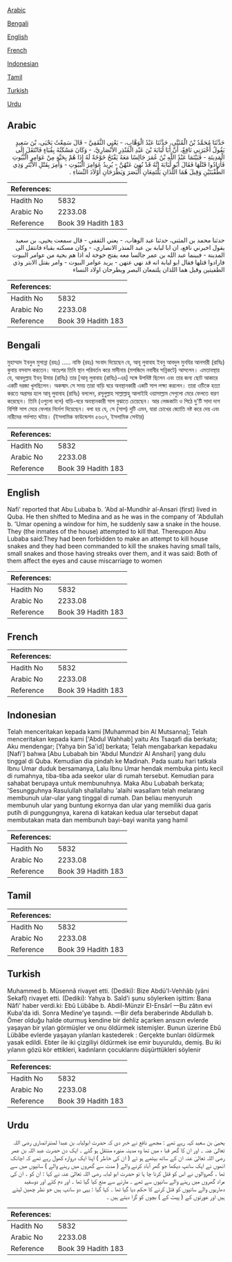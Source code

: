 [Arabic](#arabic)

[Bengali](#bengali)

[English](#english)

[French](#french)

[Indonesian](#indonesian)

[Tamil](#tamil)

[Turkish](#turkish)

[Urdu](#urdu)

## Arabic


<div dir="rtl" lang="ar" style={{fontSize:'larger',backgroundColor:'#f8f9fa',padding:20}}>
حَدَّثَنَا مُحَمَّدُ بْنُ الْمُثَنَّى، حَدَّثَنَا عَبْدُ الْوَهَّابِ، - يَعْنِي الثَّقَفِيَّ - قَالَ سَمِعْتُ يَحْيَى، بْنَ سَعِيدٍ يَقُولُ أَخْبَرَنِي نَافِعٌ، أَنَّ أَبَا لُبَابَةَ بْنَ عَبْدِ الْمُنْذِرِ الأَنْصَارِيَّ، - وَكَانَ مَسْكَنُهُ بِقُبَاءٍ فَانْتَقَلَ إِلَى الْمَدِينَةِ - فَبَيْنَمَا عَبْدُ اللَّهِ بْنُ عُمَرَ جَالِسًا مَعَهُ يَفْتَحُ خَوْخَةً لَهُ إِذَا هُمْ بِحَيَّةٍ مِنْ عَوَامِرِ الْبُيُوتِ فَأَرَادُوا قَتْلَهَا فَقَالَ أَبُو لُبَابَةَ إِنَّهُ قَدْ نُهِيَ عَنْهُنَّ - يُرِيدُ عَوَامِرَ الْبُيُوتِ - وَأُمِرَ بِقَتْلِ الأَبْتَرِ وَذِي الطُّفْيَتَيْنِ وَقِيلَ هُمَا اللَّذَانِ يَلْتَمِعَانِ الْبَصَرَ وَيَطْرَحَانِ أَوْلاَدَ النِّسَاءِ ‏.‏
</div>
<div style={{backgroundColor:'#f8f9fa',padding:20, marginBottom: 10}}><table> <thead> <tr> <th>References:</th> <th></th> </tr> </thead> <tbody><tr><td>Hadith No</td><td>5832</td></tr><tr><td>Arabic No</td><td>2233.08</td></tr><tr><td>Reference</td><td>Book 39 Hadith 183</td></tr></tbody></table></div>


<div dir="rtl" lang="ar" style={{fontSize:'larger',backgroundColor:'#f8f9fa',padding:20}}>
حدثنا محمد بن المثنى، حدثنا عبد الوهاب، - يعني الثقفي - قال سمعت يحيى، بن سعيد يقول اخبرني نافع، ان ابا لبابة بن عبد المنذر الانصاري، - وكان مسكنه بقباء فانتقل الى المدينة - فبينما عبد الله بن عمر جالسا معه يفتح خوخة له اذا هم بحية من عوامر البيوت فارادوا قتلها فقال ابو لبابة انه قد نهي عنهن - يريد عوامر البيوت - وامر بقتل الابتر وذي الطفيتين وقيل هما اللذان يلتمعان البصر ويطرحان اولاد النساء
</div>
<div style={{backgroundColor:'#f8f9fa',padding:20, marginBottom: 10}}><table> <thead> <tr> <th>References:</th> <th></th> </tr> </thead> <tbody><tr><td>Hadith No</td><td>5832</td></tr><tr><td>Arabic No</td><td>2233.08</td></tr><tr><td>Reference</td><td>Book 39 Hadith 183</td></tr></tbody></table></div>

## Bengali


<div dir="ltr" lang="bn" style={{fontSize:'larger',backgroundColor:'#f8f9fa',padding:20}}>
মুহাম্মাদ ইবনুল মুসান্না (রহঃ) ..... নাফি (রহঃ) সংবাদ দিয়েছেন যে, আবূ লুবাবাহ ইবনু আবদুল মুনযির আনসারী (রাযিঃ) কুবায় বসবাস করতেন। অতঃপর তিনি স্থান পরিবর্তন করে মাদীনায় (মসজিদে নবাবীর সন্নিকটে) আসলেন। এমতাবস্থায় যে, আবদুল্লাহ ইবনু উমার (রাযিঃ) তার [আবূ লুবাবাহ (রাযিঃ)-এর] সঙ্গে উপবিষ্ট ছিলেন এবং তার জন্য ছোট আকারে একটি দরজা খুলছিলেন। অকস্মাৎ সে সময় তারা বাড়ি ঘরে অবস্থানকারী একটি সাপ লক্ষ্য করলেন। তারা ওটিকে হত্যা করতে অগ্রসর হলে আবূ লুবাবাহ (রাযিঃ) বললেন, রসূলুল্লাহ সাল্লাল্লাহু আলাইহি ওয়াসাল্লাম সেগুলো মেরে ফেলতে বারণ করেছেন। তিনি (ওগুলো বলে) বাড়ি-ঘরে অবস্থানকারী সাপ বুঝাতে চেয়েছেন। আর লেজকাটা ও পিঠে দু'টি সাদা দাগ বিশিষ্ট সাপ মেরে ফেলার নির্দেশ দিয়েছেন। বলা হয় যে, সে (সাপ) দুটি এমন, যারা চোখের জ্যোতি নষ্ট করে দেয় এবং নারীদের গর্ভপাত ঘটায়। (ইসলামিক ফাউন্ডেশন ৫৬৩৭, ইসলামিক সেন্টার)
</div>
<div style={{backgroundColor:'#f8f9fa',padding:20, marginBottom: 10}}><table> <thead> <tr> <th>References:</th> <th></th> </tr> </thead> <tbody><tr><td>Hadith No</td><td>5832</td></tr><tr><td>Arabic No</td><td>2233.08</td></tr><tr><td>Reference</td><td>Book 39 Hadith 183</td></tr></tbody></table></div>

## English


<div dir="ltr" lang="en" style={{fontSize:'larger',backgroundColor:'#f8f9fa',padding:20}}>
Nafi' reported that Abu Lubaba b. 'Abd al-Mundhir al-Ansari (first) lived in Quba. He then shifted to Medina and as he was in the company of 'Abdullah b. 'Umar opening a window for him, he suddenly saw a snake in the house. They (the inmates of the house) attempted to kill that. Thereupon Abu Lubaba said:They had been forbidden to make an attempt to kill house snakes and they had been commanded to kill the snakes having small tails, small snakes and those having streaks over them, and it was said: Both of them affect the eyes and cause miscarriage to women
</div>
<div style={{backgroundColor:'#f8f9fa',padding:20, marginBottom: 10}}><table> <thead> <tr> <th>References:</th> <th></th> </tr> </thead> <tbody><tr><td>Hadith No</td><td>5832</td></tr><tr><td>Arabic No</td><td>2233.08</td></tr><tr><td>Reference</td><td>Book 39 Hadith 183</td></tr></tbody></table></div>

## French


<div dir="ltr" lang="fr" style={{fontSize:'larger',backgroundColor:'#f8f9fa',padding:20}}>

</div>
<div style={{backgroundColor:'#f8f9fa',padding:20, marginBottom: 10}}><table> <thead> <tr> <th>References:</th> <th></th> </tr> </thead> <tbody><tr><td>Hadith No</td><td>5832</td></tr><tr><td>Arabic No</td><td>2233.08</td></tr><tr><td>Reference</td><td>Book 39 Hadith 183</td></tr></tbody></table></div>

## Indonesian


<div dir="ltr" lang="id" style={{fontSize:'larger',backgroundColor:'#f8f9fa',padding:20}}>
Telah menceritakan kepada kami [Muhammad bin Al Mutsanna]; Telah menceritakan kepada kami ['Abdul Wahhab] yaitu Ats Tsaqafi dia berkata; Aku mendengar; [Yahya bin Sa'id] berkata; Telah mengabarkan kepadaku [Nafi'] bahwa [Abu Lubabah bin 'Abdul Mundzir Al Anshari] yang dulu tinggal di Quba. Kemudian dia pindah ke Madinah. Pada suatu hari tatkala Ibnu Umar duduk bersamanya, Lalu Ibnu Umar hendak membuka pintu kecil di rumahnya, tiba-tiba ada seekor ular di rumah tersebut. Kemudian para sahabat berupaya untuk membunuhnya. Maka Abu Lubabah berkata; 'Sesungguhnya Rasulullah shallallahu 'alaihi wasallam telah melarang membunuh ular-ular yang tinggal di rumah. Dan beliau menyuruh membunuh ular yang buntung ekornya dan ular yang memiliki dua garis putih di punggungnya, karena di katakan kedua ular tersebut dapat membutakan mata dan membunuh bayi-bayi wanita yang hamil
</div>
<div style={{backgroundColor:'#f8f9fa',padding:20, marginBottom: 10}}><table> <thead> <tr> <th>References:</th> <th></th> </tr> </thead> <tbody><tr><td>Hadith No</td><td>5832</td></tr><tr><td>Arabic No</td><td>2233.08</td></tr><tr><td>Reference</td><td>Book 39 Hadith 183</td></tr></tbody></table></div>

## Tamil


<div dir="ltr" lang="ta" style={{fontSize:'larger',backgroundColor:'#f8f9fa',padding:20}}>

</div>
<div style={{backgroundColor:'#f8f9fa',padding:20, marginBottom: 10}}><table> <thead> <tr> <th>References:</th> <th></th> </tr> </thead> <tbody><tr><td>Hadith No</td><td>5832</td></tr><tr><td>Arabic No</td><td>2233.08</td></tr><tr><td>Reference</td><td>Book 39 Hadith 183</td></tr></tbody></table></div>

## Turkish


<div dir="ltr" lang="tr" style={{fontSize:'larger',backgroundColor:'#f8f9fa',padding:20}}>
Muhammed b. Müsennâ rivayet etti. (Dediki): Bize Abdü'l-Vehhâb (yâni Sekafî) rivayet etti. (Dediki): Yahya b. Saîd'i şunu söylerken işittim: Bana Nâfi' haber verdi.ki: Ebû Lübâbe b. Abdil-Münzir EI-Ensârî —Bu zâtın evi Kuba'da idi. Sonra Medine'ye taşındı. —Bir defa beraberinde Abdullah b. Ömer olduğu halde oturmuş kendine bir dehliz açarken ansızın evlerde yaşayan bir yılan görmüşler ve onu öldürmek istemişler. Bunun üzerine Ebû Lübâbe evlerde yaşayan yılanları kastederek : Gerçekte bunları öldürmek yasak edildi. Ebter ile iki çizgiliyi öldürmek ise emir buyuruldu, demiş. Bu iki yılanın gözü kör ettikleri, kadınların çocuklarını düşürttükleri söylenir
</div>
<div style={{backgroundColor:'#f8f9fa',padding:20, marginBottom: 10}}><table> <thead> <tr> <th>References:</th> <th></th> </tr> </thead> <tbody><tr><td>Hadith No</td><td>5832</td></tr><tr><td>Arabic No</td><td>2233.08</td></tr><tr><td>Reference</td><td>Book 39 Hadith 183</td></tr></tbody></table></div>

## Urdu


<div dir="rtl" lang="ur" style={{fontSize:'larger',backgroundColor:'#f8f9fa',padding:20}}>
یحییٰ بن سعید کہہ رہے تھے : مجھے نافع نے خبر دی کہ حضرت ابولبابہ بن عبدا لمنذرانصاری رضی اللہ تعالیٰ عنہ ۔ اور ان کا گھر قبا ء میں تھا وہ مدینہ منورہ منتقل ہو گئے ۔ ایک دن حضرت عبد اللہ بن عمر رضی اللہ تعالیٰ عنہ ان کے ساتھ بیٹھے ہو ئے ( ان کی خاطر ) اپنا ایک دروازہ کھول رہے تھے کہ اچانک انھوں نے ایک سانپ دیکھا جو گھر آباد کرنے والے ( مدت سے گھروں میں رہنے والے ) سانپوں میں سے تھا ۔ گھروالوں نے اس کو قتل کرنا چا ہا تو حضرت ابو لبابہ رضی اللہ تعالیٰ عنہ نے کہا : ان کو ۔ ان کی مراد گھروں میں رہنے والے سانپوں سے تھے ۔ مارنے سے منع کیا گیا تھا ۔ اور دم کٹے اور دوسفید دھاریوں والے سانپوں کو قتل کرنے کا حکم دیا گیا تھا ۔ کہا گیا : یہی دو سانپ ہیں جو نظر چھین لیتے ہیں اور عورتوں کے ( پیٹ کے ) بچوں کو گرا دیتے ہیں ۔
</div>
<div style={{backgroundColor:'#f8f9fa',padding:20, marginBottom: 10}}><table> <thead> <tr> <th>References:</th> <th></th> </tr> </thead> <tbody><tr><td>Hadith No</td><td>5832</td></tr><tr><td>Arabic No</td><td>2233.08</td></tr><tr><td>Reference</td><td>Book 39 Hadith 183</td></tr></tbody></table></div>